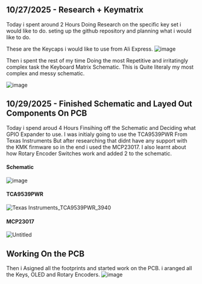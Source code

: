 <!--
  ===================    !!READ THIS NOTICE!!   ====================
  DO NOT edit this file manually. Your changes WILL BE OVERWRITTEN!
  This journal is auto generated and updated by Hack Club Blueprint.
  To edit this file, please edit your journal entries on Blueprint.
  ==================================================================
-->

## 10/27/2025 - Research + Keymatrix  

 Today i spent around 2 Hours Doing Research on the specific key set i would like to do. seting up the github repository and planning what i would like to do. 

These are the Keycaps i would like to use from Ali Express.
![image](https://blueprint.hackclub.com/user-attachments/blobs/proxy/eyJfcmFpbHMiOnsiZGF0YSI6NjA2OCwicHVyIjoiYmxvYl9pZCJ9fQ==--91b2c3afcb6e71063eebafeab6d6c97aaad71bfb/image.png)

Then i spent the rest of my time Doing the most Repetitive and irritatingly complex task the Keyboard Matrix Schematic. This is Quite literaly my most complex and messy schematic.

![image](https://blueprint.hackclub.com/user-attachments/blobs/proxy/eyJfcmFpbHMiOnsiZGF0YSI6NjA2OSwicHVyIjoiYmxvYl9pZCJ9fQ==--69480ec590023542522218c8e3192f415b7fecbd/image.png)
  

## 10/29/2025 - Finished Schematic and Layed Out Components On PCB  

Today i spend aroud 4 Hours Finsihing off the Schematic and Deciding what GPIO Expander to use. I was initialy going to use the TCA9539PWR From Texas Instruments But after researching that didnt have any support with the KMK firmware so in the end i used the MCP23017.  I also learnt about how Rotary Encoder Switches work and added 2 to the schematic. 

#### Schematic
![image](https://blueprint.hackclub.com/user-attachments/blobs/proxy/eyJfcmFpbHMiOnsiZGF0YSI6NjQwMywicHVyIjoiYmxvYl9pZCJ9fQ==--9b27bd7672b16a00efc7e838cb3789fb069d24b0/image.png)
#### TCA9539PWR
![Texas Instruments_TCA9539PWR_3940](https://blueprint.hackclub.com/user-attachments/blobs/proxy/eyJfcmFpbHMiOnsiZGF0YSI6NjQwNCwicHVyIjoiYmxvYl9pZCJ9fQ==--bcbd6c10f4eabe74d247cc58a2553a88360868d6/Texas%20Instruments_TCA9539PWR_3940.jpg)
#### MCP23017
![Untitled](https://blueprint.hackclub.com/user-attachments/blobs/proxy/eyJfcmFpbHMiOnsiZGF0YSI6NjQwNiwicHVyIjoiYmxvYl9pZCJ9fQ==--c47b4988ae2ad08afd35fc3d4852838dfbaac91c/Untitled.jpg)

## Working On the PCB
Then i Asigned all the footprints and started work on the PCB. i aranged all the Keys, OLED and Rotary Encoders. 
![image](https://blueprint.hackclub.com/user-attachments/blobs/proxy/eyJfcmFpbHMiOnsiZGF0YSI6NjQwOSwicHVyIjoiYmxvYl9pZCJ9fQ==--5a2e2f5df7df807a7521f11710fbb87ff97e0013/image.png)



  

